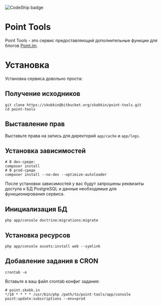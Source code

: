 ![CodeShip badge](https://codeship.com/projects/bb9fe730-a175-0134-5572-12490b0b4938/status?branch=master)

# Point Tools

Point Tools - это сервис предоставляющий дополнительные функции для блогов [Point.im](https://point.im/).

# Установка

Установка сервиса довольно проста:

## Получение исходников

```shell
git clone https://skobkin@bitbucket.org/skobkin/point-tools.git
cd point-tools
```

## Выставление прав
Выставьте права на запись для директорий `app/cache` и `app/logs`.

## Установка зависимостей

```shell
# В dev-среде:
composer install
# В prod-среде
composer install --no-dev --optimize-autoloader
```

После установки зависимостей у вас будут запрошены реквизиты доступа к БД PostgreSQL и данные необходимые для функционирования сервиса.

## Инициализация БД

```shell
php app/console doctrine:migrations:migrate
```

## Установка ресурсов

```shell
php app/console assets:install web --symlink
```

## Добавление задания в CRON

```shell
crontab -e
```

Вставьте в ваш файл crontab конфиг задания:

```crontab
# point.skobk.in
*/10 * * * * /usr/bin/php /path/to/point-tools/app/console point:update:subscriptions --env=prod
```

